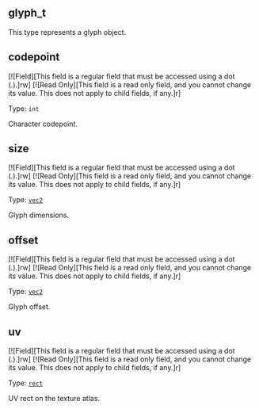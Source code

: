 ## glyph_t

This type represents a glyph object.

## codepoint

[![Field][This field is a regular field that must be accessed using a dot (.).]rw]
[![Read Only][This field is a read only field, and you cannot change its value. This does not apply to child fields, if any.]r]

Type: `int`

Character codepoint.

## size

[![Field][This field is a regular field that must be accessed using a dot (.).]rw]
[![Read Only][This field is a read only field, and you cannot change its value. This does not apply to child fields, if any.]r]

Type: [`vec2`](/api/draw/common-types/vec2 "This type is a 2D vector used within the rendering system.")

Glyph dimensions.

## offset

[![Field][This field is a regular field that must be accessed using a dot (.).]rw]
[![Read Only][This field is a read only field, and you cannot change its value. This does not apply to child fields, if any.]r]

Type: [`vec2`](/api/draw/common-types/vec2 "This type is a 2D vector used within the rendering system.")

Glyph offset.

## uv

[![Field][This field is a regular field that must be accessed using a dot (.).]rw]
[![Read Only][This field is a read only field, and you cannot change its value. This does not apply to child fields, if any.]r]

Type: [`rect`](/api/draw/common-types/rect "This type is a rectangle used within rendering system.")

UV rect on the texture atlas.
